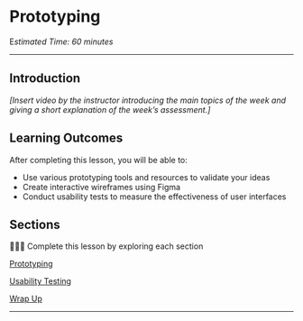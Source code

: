 # Prototyping

E*stimated Time: 60 minutes*

---

## Introduction

*[Insert video by the instructor introducing the main topics of the week and giving a short explanation of the week’s assessment.]*


## **Learning Outcomes**

After completing this lesson, you will be able to:
- Use various prototyping tools and resources to validate your ideas
- Create interactive wireframes using Figma 
- Conduct usability tests to measure the effectiveness of user interfaces 

## Sections

<aside>

👩🏿‍🏫 Complete this lesson by exploring each section

</aside>

[Prototyping](lessons/proto/prototyping.md)

[Usability Testing](lessons/proto/ut.md)

[Wrap Up](lessons/proto/wrap-up.md)

---
